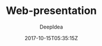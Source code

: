 ---
title: "Web-presentation"
github: https://github.com/deepidea/web-presentation
demo: https://deepidea.github.io/web-presentation/
author: DeepIdea

ssg:
  - Jekyll
cms:
  - No Cms
date: 2017-10-15T05:35:15Z
github_branch: master
description: "Jekyll theme template to create web presentation"
---